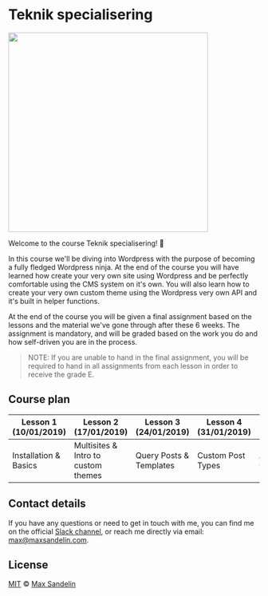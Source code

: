 # Teknik specialisering
<img src="https://camo.githubusercontent.com/1bd87e4318066c543e969888a9e7f0f88f7c74ff/68747470733a2f2f732e772e6f72672f7374796c652f696d616765732f61626f75742f576f726450726573732d6c6f676f747970652d616c7465726e61746976652e706e67" width="400">

Welcome to the course Teknik specialisering! 🙌

In this course we'll be diving into Wordpress with the purpose of becoming a fully fledged Wordpress ninja. At the end of the course you will have learned how create your very own site using Wordpress and be perfectly comfortable using the CMS system on it's own. You will also learn how to create your very own custom theme using the Wordpress very own API and it's built in helper functions.

At the end of the course you will be given a final assignment based on the lessons and the material we've gone through after these 6 weeks. The assignment is mandatory, and will be graded based on the work you do and how self-driven you are in the process.

> NOTE: If you are unable to hand in the final assignment, you will be required to hand in all assignments from each lesson in order to receive the grade E.

## Course plan

| Lesson 1 (10/01/2019) | Lesson 2 (17/01/2019)               | Lesson 3 (24/01/2019)   | Lesson 4 (31/01/2019) | Lesson 5 (07/02/2019)  | Lesson 6 (14/02/2019) |
| --------------------- | ----------------------------------- | ----------------------- | --------------------- | ---------------------- | --------------------- |
| Installation & Basics | Multisites & Intro to custom themes | Query Posts & Templates | Custom Post Types     | Advanced Custom Fields | Final assignment      |

## Contact details
If you have any questions or need to get in touch with me, you can find me on the official [Slack channel](https://sw-molndal.slack.com), or reach me directly via email: [max@maxsandelin.com](mailto:max@maxsandelin.com).

## License
[MIT](LICENSE) © [Max Sandelin](https://github.com/themaxsandelin)